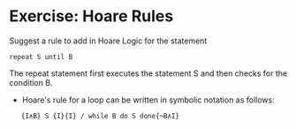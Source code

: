 # Exercise: Hoare Rules

Suggest a rule to add in Hoare Logic for the statement 

```
repeat S until B
```

The repeat statement first executes the statement S and
then checks for the condition B.

* Hoare's rule for a loop can be written in symbolic notation as follows:

```
   {I∧𝙱} 𝚂 {I}{I} / 𝚠𝚑𝚒𝚕𝚎 B 𝚍𝚘 S 𝚍𝚘𝚗𝚎{¬B∧I}
```

